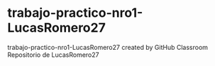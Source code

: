 # trabajo-practico-nro1-LucasRomero27
trabajo-practico-nro1-LucasRomero27 created by GitHub Classroom
Repositorio de LucasRomero27
